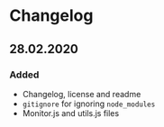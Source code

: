 # Changelog

## 28.02.2020

### Added

-   Changelog, license and readme
-   `gitignore` for ignoring `node_modules`
-   Monitor.js and utils.js files
